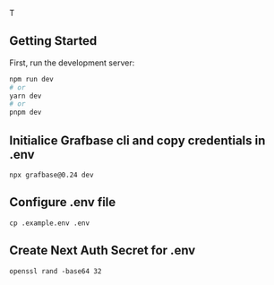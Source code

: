 T
## Getting Started

First, run the development server:

```bash
npm run dev
# or
yarn dev
# or
pnpm dev
```

## Initialice Grafbase cli and copy credentials in .env
```
npx grafbase@0.24 dev
```

## Configure .env file
```
cp .example.env .env
```

## Create Next Auth Secret for .env
```
openssl rand -base64 32
```